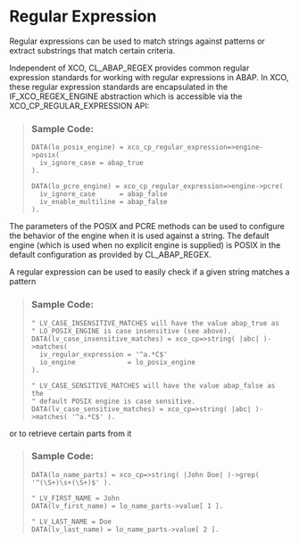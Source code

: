 <!-- loio4c0585e31d564ca7a7d46f4f910a201b -->

# Regular Expression



Regular expressions can be used to match strings against patterns or extract substrings that match certain criteria.

Independent of XCO, CL\_ABAP\_REGEX provides common regular expression standards for working with regular expressions in ABAP. In XCO, these regular expression standards are encapsulated in the IF\_XCO\_REGEX\_ENGINE abstraction which is accessible via the XCO\_CP\_REGULAR\_EXPRESSION API:

> ### Sample Code:  
> ```lang-abap
> DATA(lo_posix_engine) = xco_cp_regular_expression=>engine->posix(
>   iv_ignore_case = abap_true
> ).
> 
> DATA(lo_pcre_engine) = xco_cp_regular_expression=>engine->pcre(
>   iv_ignore_case      = abap_false
>   iv_enable_multiline = abap_false
> ).
> ```

The parameters of the POSIX and PCRE methods can be used to configure the behavior of the engine when it is used against a string. The default engine \(which is used when no explicit engine is supplied\) is POSIX in the default configuration as provided by CL\_ABAP\_REGEX.

A regular expression can be used to easily check if a given string matches a pattern

> ### Sample Code:  
> ```lang-abap
> " LV_CASE_INSENSITIVE_MATCHES will have the value abap_true as
> " LO_POSIX_ENGINE is case insensitive (see above).
> DATA(lv_case_insensitive_matches) = xco_cp=>string( |abc| )->matches(
>   iv_regular_expression = '^a.*C$'
>   io_engine             = lo_posix_engine
> ).
> 
> " LV_CASE_SENSITIVE_MATCHES will have the value abap_false as the
> " default POSIX engine is case sensitive.
> DATA(lv_case_sensitive_matches) = xco_cp=>string( |abc| )->matches( '^a.*C$' ).
> ```

or to retrieve certain parts from it

> ### Sample Code:  
> ```lang-abap
> DATA(lo_name_parts) = xco_cp=>string( |John Doe| )->grep( '^(\S+)\s+(\S+)$' ).
> 
> " LV_FIRST_NAME = John
> DATA(lv_first_name) = lo_name_parts->value[ 1 ].
> 
> " LV_LAST_NAME = Doe
> DATA(lv_last_name) = lo_name_parts->value[ 2 ].
> ```


